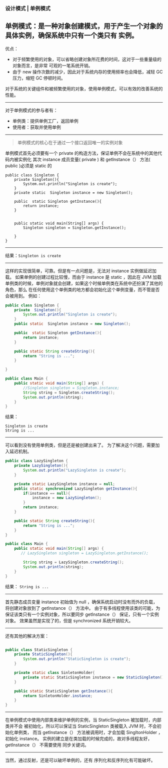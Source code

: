 ### 设计模式 | 单例模式

单例模式：是一种对象创建模式，用于产生一个对象的具体实例，确保系统中只有一个类只有
实例。
---

优点：
* 对于频繁使用的对象，可以省略创建对象所花费的时间，这对于一些重量级的对象而言，是非常
可观的一笔系统开销。
* 由于 new 操作次数的减少，因此对于系统内存的使用频率也会降低，减轻 GC 压力，缩短
GC 停顿时间。

对于系统的关键组件和被频繁使用的对象，使用单例模式，可以有效的改善系统的性能。

---

对于单例模式的参与者有：
* 单例类：提供单例工厂，返回单例
* 使用者：获取并使用单例

---

> 单例模式的核心在于通过一个接口返回唯一的实例对象

单例模式首先必须要有一个 private 的构造方法，保证单例不会在系统中的其他代码内被实例化
其次 instance 成员变量( private ) 和 getInstance（） 方法( public )必须是 static 的

```
public class Singleton {
    private Singleton(){
        System.out.println("Singleton is create");
    }
    private static  Singleton instance = new Singleton();

    public  static Singleton getInstance(){
        return instance;
    }


    public static void main(String[] args) {
        Singleton singleton = Singleton.getInstance();
        
    }
}

```

---
结果：`Singleton is create`

---

这样的实现很简单，可靠。但是有一点问题是，无法对 instance 实例做延迟加载。
如果单例的创建过程比较慢，而由于 instance 是 static ，因此在 JVM 加载
单例类的时候，单例对象就会创建，如果这个时候单例类在系统中还扮演了其他的角色，那么
在任何使用这个单例类的地方都会初始化这个单例变量，而不管是否会被用到。
例如：
```java
public class Singleton {
    private  Singleton(){
        System.out.println("Singleton is create");
    }
    public static  Singleton instance = new Singleton();

    public  static Singleton getInstance(){
        return instance;
    }

    public static String createString(){
        return "String is ...";
    }

}

public class Main {
    public static void main(String[] args) {
        //Singleton singleton = Singleton.instance;
        String string = Singleton.createString();
        System.out.println(string);
    }
}

```
结果：
```
Singleton is create
String is ...
```
    
---
可以看到没有使用单例类，但是还是被创建出来了。
为了解决这个问题，需要加入延迟机制。

```java
public class LazySingleton {
    private LazySingleton(){
        System.out.println("LazySingleton is create");
    }

    private static LazySingleton instance = null;
    public static synchronized LazySingleton getInstance(){
        if(instance == null){
            instance = new LazySingleton();
        }
        return instance;
    }

    public static String createString(){
        return "String is ...";
    }
}

public class Main {
    public static void main(String[] args) {
       // LazySingleton singleton = LazySingleton.getInstance();

        String string = LazySingleton.createString();
        System.out.println(string);
    }
}


```

结果： `String is ...`

---

首先静态成员变量 instance 初始值为 null ，确保系统启动时没有而外的负载，
将创建对象放到了 getInstance（） 方法中。
由于有多线程使用该类的可能，为保证该类只有一个实例对象，所以要同步 getInstance（）
保证，只有一个实例对象。
效果虽然是实现了的，但是 synchronized 系统开销较大。

---

还有其他的解决方案：
```java

public class StaticSingleton {
    private StaticSingleton(){
        System.out.println("StaticSingleton is create");
    }

    private static class SinletonHolder{
        private static StaticSingleton instance = new StaticSingleton();
    }

    public static StaticSingleton getInstance(){
        return SinletonHolder.instance;
    }
}


```

---
在单例模式中使用内部类来维护单例的实例，当 StaticSingleton 被加载时，内部类并不会
被初始化，所以可以保证当 StaticSingleton 类被载入 JVM 时，不会初始化单例类，
而当 getInstance（） 方法被调用时，才会加载 SingltonHolder ，初始化 instance。
实例的建立是在类加载的时候完成的，故对多线程友好，getInstance（） 不需要使用
同步关键词。

---
当然，通过反射，还是可以破坏单例的，还有 序列化和反序列化有可能破坏。





